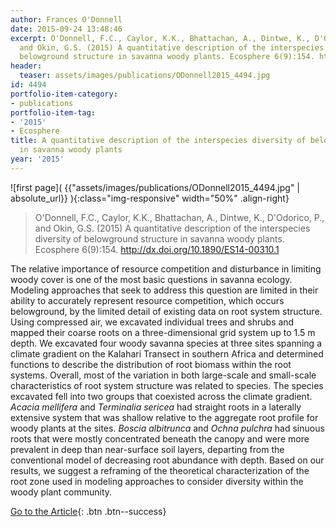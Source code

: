 ```yaml
---
author: Frances O'Donnell
date: 2015-09-24 13:48:46
excerpt: O'Donnell, F.C., Caylor, K.K., Bhattachan, A., Dintwe, K., D'Odorico, P.,
  and Okin, G.S. (2015) A quantitative description of the interspecies diversity of
  belowground structure in savanna woody plants. Ecosphere 6(9):154. http://dx.doi.org/10.1890/ES14-00310.1
header:
  teaser: assets/images/publications/ODonnell2015_4494.jpg
id: 4494
portfolio-item-category:
- publications
portfolio-item-tag:
- '2015'
- Ecosphere
title: A quantitative description of the interspecies diversity of belowground structure
  in savanna woody plants
year: '2015'
---
```


![first page]( {{"assets/images/publications/ODonnell2015_4494.jpg" | absolute_url}} ){:class="img-responsive" width="50%" .align-right}

> O'Donnell, F.C., Caylor, K.K., Bhattachan, A., Dintwe, K., D'Odorico, P., and Okin, G.S. (2015) A quantitative description of the interspecies diversity of belowground structure in savanna woody plants. Ecosphere 6(9):154. http://dx.doi.org/10.1890/ES14-00310.1


The relative importance of resource competition and disturbance in limiting woody cover is one of the most basic questions in savanna ecology. Modeling approaches that seek to address this question are limited in their ability to accurately represent resource competition, which occurs belowground, by the limited detail of existing data on root system structure. Using compressed air, we excavated individual trees and shrubs and mapped their coarse roots on a three-dimensional grid system up to 1.5 m depth. We excavated four woody savanna species at three sites spanning a climate gradient on the Kalahari Transect in southern Africa and determined functions to describe the distribution of root biomass within the root systems. Overall, most of the variation in both large-scale and small-scale characteristics of root system structure was related to species. The species excavated fell into two groups that coexisted across the climate gradient.
<i>
 Acacia mellifera
</i>
and
<i>
 Terminalia sericea
</i>
had straight roots in a laterally extensive system that was shallow relative to the aggregate root profile for woody plants at the sites.
<i>
 Boscia albitrunca
</i>
and
<i>
 Ochna pulchra
</i>
had sinuous roots that were mostly concentrated beneath the canopy and were more prevalent in deep than near-surface soil layers, departing from the conventional model of decreasing root abundance with depth. Based on our results, we suggest a reframing of the theoretical characterization of the root zone used in modeling approaches to consider diversity within the woody plant community.


[Go to the Article](http://www.esajournals.org/doi/full/10.1890/ES14-00310.1){: .btn .btn--success}